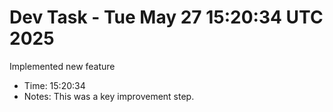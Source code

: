 # Dev Task - Tue May 27 15:20:34 UTC 2025
Implemented new feature
- Time: 15:20:34
- Notes: This was a key improvement step.
